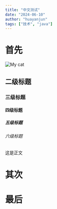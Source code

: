 ```yaml
---
title: "中文测试"
date: "2024-06-10"
author: "huayanjun"
tags: ["技术", "java"]
---
```

# 首先
![My cat](/images/5c23d52f880511ebb6edd017c2d2eca2.jpg)

## 二级标题
### 三级标题
#### 四级标题
##### 五级标题
###### 六级标题
这是正文

# 其次

# 最后